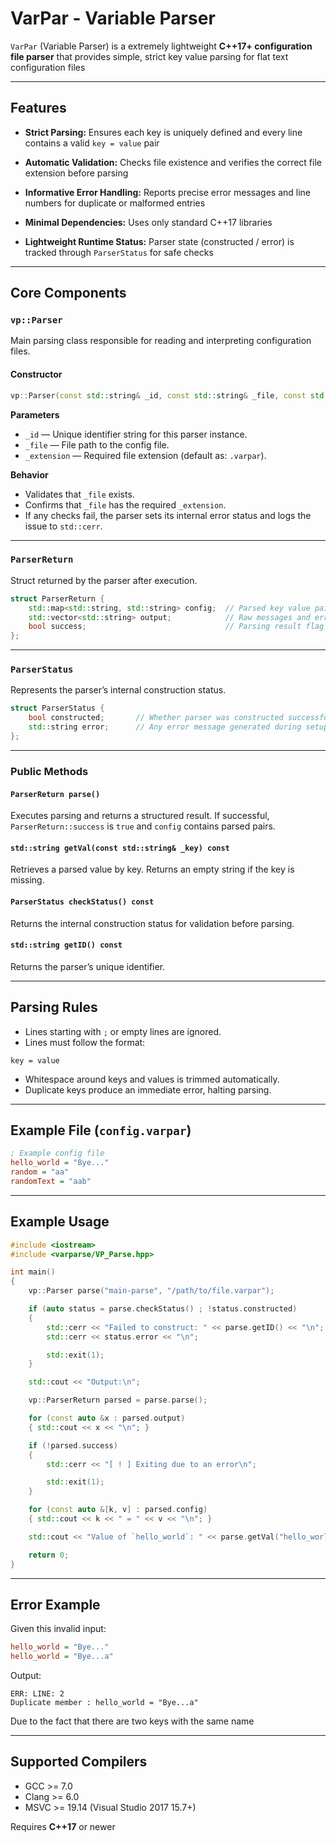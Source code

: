 # VarPar - Variable Parser

`VarPar` (Variable Parser) is a extremely lightweight **C++17+ configuration file parser** that provides simple, strict key value parsing for flat text configuration files

---

## Features

* **Strict Parsing:** Ensures each key is uniquely defined and every line contains a valid `key = value` pair

* **Automatic Validation:** Checks file existence and verifies the correct file extension before parsing

* **Informative Error Handling:** Reports precise error messages and line numbers for duplicate or malformed entries

* **Minimal Dependencies:** Uses only standard C++17 libraries

* **Lightweight Runtime Status:** Parser state (constructed / error) is tracked through `ParserStatus` for safe checks

---

## Core Components

### `vp::Parser`

Main parsing class responsible for reading and interpreting configuration files.

#### Constructor

```cpp
vp::Parser(const std::string& _id, const std::string& _file, const std::string& _extension = ".varpar");
```

**Parameters**

* `_id` — Unique identifier string for this parser instance.
* `_file` — File path to the config file.
* `_extension` — Required file extension (default as: `.varpar`).

**Behavior**

* Validates that `_file` exists.
* Confirms that `_file` has the required `_extension`.
* If any checks fail, the parser sets its internal error status and logs the issue to `std::cerr`.

---

### `ParserReturn`

Struct returned by the parser after execution.

```cpp
struct ParserReturn {
    std::map<std::string, std::string> config;  // Parsed key value pairs
    std::vector<std::string> output;            // Raw messages and errors
    bool success;                               // Parsing result flag
};
```

---

### `ParserStatus`

Represents the parser’s internal construction status.

```cpp
struct ParserStatus {
    bool constructed;       // Whether parser was constructed successfully
    std::string error;      // Any error message generated during setup
};
```

---

### Public Methods

#### `ParserReturn parse()`

Executes parsing and returns a structured result.
If successful, `ParserReturn::success` is `true` and `config` contains parsed pairs.

#### `std::string getVal(const std::string& _key) const`

Retrieves a parsed value by key.
Returns an empty string if the key is missing.

#### `ParserStatus checkStatus() const`

Returns the internal construction status for validation before parsing.

#### `std::string getID() const`

Returns the parser’s unique identifier.

---

## Parsing Rules

* Lines starting with `;` or empty lines are ignored.
* Lines must follow the format:
```
key = value
```
* Whitespace around keys and values is trimmed automatically.
* Duplicate keys produce an immediate error, halting parsing.

---

## Example File (`config.varpar`)

```ini
; Example config file
hello_world = "Bye..."
random = "aa"
randomText = "aab"
```

---

## Example Usage

```cpp
#include <iostream>
#include <varparse/VP_Parse.hpp>

int main()
{
	vp::Parser parse("main-parse", "/path/to/file.varpar");

	if (auto status = parse.checkStatus() ; !status.constructed)
	{
		std::cerr << "Failed to construct: " << parse.getID() << "\n";
		std::cerr << status.error << "\n";

		std::exit(1);
	}

	std::cout << "Output:\n";

	vp::ParserReturn parsed = parse.parse();

	for (const auto &x : parsed.output)
	{ std::cout << x << "\n"; }

	if (!parsed.success)
	{
		std::cerr << "[ ! ] Exiting due to an error\n";

		std::exit(1);
	}

	for (const auto &[k, v] : parsed.config)
	{ std::cout << k << " = " << v << "\n"; }

	std::cout << "Value of `hello_world`: " << parse.getVal("hello_world") << "\n";

	return 0;
}
```

---

## Error Example

Given this invalid input:

```ini
hello_world = "Bye..."
hello_world = "Bye...a"
```

Output:

```
ERR: LINE: 2
Duplicate member : hello_world = "Bye...a"
```

Due to the fact that there are two keys with the same name

---

## Supported Compilers

* GCC >= 7.0
* Clang >= 6.0
* MSVC >= 19.14 (Visual Studio 2017 15.7+)

Requires **C++17** or newer

